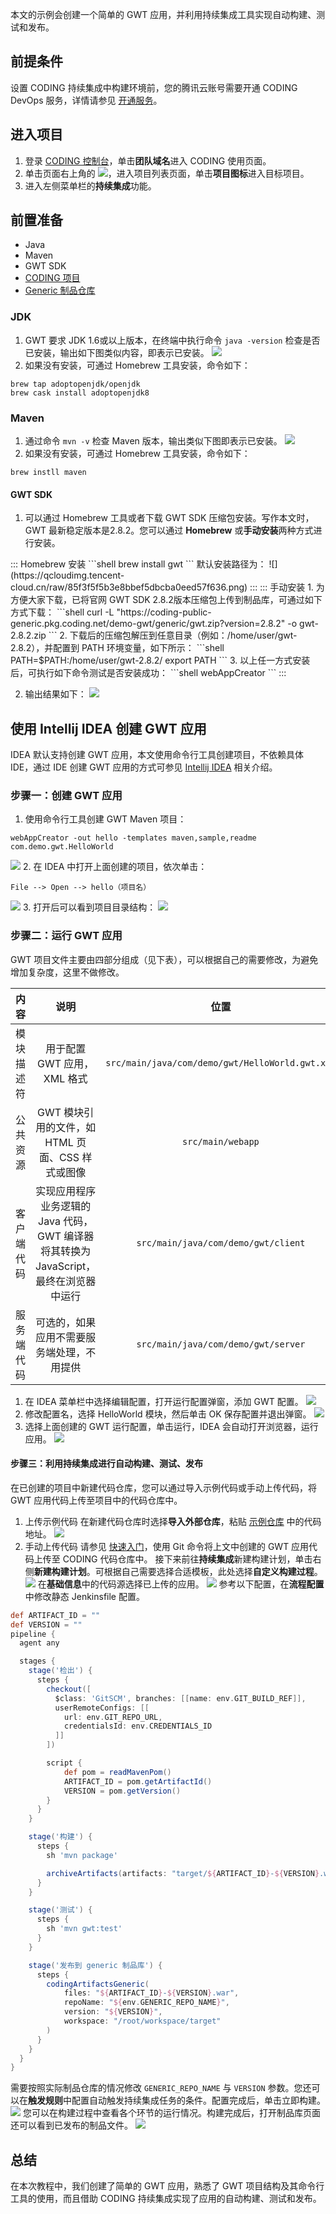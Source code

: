 本文的示例会创建一个简单的 GWT 应用，并利用持续集成工具实现自动构建、测试和发布。


## 前提条件
设置 CODING 持续集成中构建环境前，您的腾讯云账号需要开通 CODING DevOps 服务，详情请参见 [开通服务](https://cloud.tencent.com/document/product/1115/37268)。

## 进入项目
1. 登录 [CODING 控制台](https://console.cloud.tencent.com/coding)，单击**团队域名**进入 CODING 使用页面。
2. 单击页面右上角的 <img src ="https://main.qcloudimg.com/raw/d94a8e60dd3a41d0af07d72ae0e9d70e.png" style ="margin:0">，进入项目列表页面，单击**项目图标**进入目标项目。
3.  进入左侧菜单栏的**持续集成**功能。

## 前置准备[](id:prerequisite)
-   Java
-   Maven
-   GWT SDK
-   [CODING 项目](https://help.coding.net/docs/start/project.html)
-   [Generic 制品仓库](https://cloud.tencent.com/document/product/1116/46528)

### JDK
1. GWT 要求 JDK 1.6或以上版本，在终端中执行命令 `java -version` 检查是否已安装，输出如下图类似内容，即表示已安装。
![](https://qcloudimg.tencent-cloud.cn/raw/36e80a6e9ffcc43842ec78d479baeeac.png)
2. 如果没有安装，可通过 Homebrew 工具安装，命令如下：
```shell
brew tap adoptopenjdk/openjdk
brew cask install adoptopenjdk8
```

### Maven 
1. 通过命令 `mvn -v` 检查 Maven 版本，输出类似下图即表示已安装。
![](https://qcloudimg.tencent-cloud.cn/raw/fdca20a44da6a71df842fcedbe379be2.png)
2. 如果没有安装，可通过 Homebrew 工具安装，命令如下：
```shell
brew instll maven
```

#### GWT SDK
1. 可以通过 Homebrew 工具或者下载 GWT SDK 压缩包安装。写作本文时，GWT 最新稳定版本是2.8.2。您可以通过 **Homebrew** 或**手动安装**两种方式进行安装。
<dx-tabs>
::: Homebrew 安装
```shell
brew install gwt
```
默认安装路径为：
![](https://qcloudimg.tencent-cloud.cn/raw/85f3f5f5b3e8bbef5dbcba0eed57f636.png)
:::
::: 手动安装
1. 为方便大家下载，已将官网 GWT SDK 2.8.2版本压缩包上传到制品库，可通过如下方式下载：
```shell
curl -L "https://coding-public-generic.pkg.coding.net/demo-gwt/generic/gwt.zip?version=2.8.2" -o gwt-2.8.2.zip
```
2. 下载后的压缩包解压到任意目录（例如：/home/user/gwt-2.8.2），并配置到 PATH 环境变量，如下所示：
```shell
PATH=$PATH:/home/user/gwt-2.8.2/
export PATH
```
3. 以上任一方式安装后，可执行如下命令测试是否安装成功：
```shell
webAppCreator
```
:::
</dx-tabs>

2. 输出结果如下：
![](https://qcloudimg.tencent-cloud.cn/raw/f0d6f7a0563039d4dadd3dd2de5c8e7e.png)

## 使用 Intellij IDEA 创建 GWT 应用[](id:create-gwt)
IDEA 默认支持创建 GWT 应用，本文使用命令行工具创建项目，不依赖具体 IDE，通过 IDE 创建 GWT 应用的方式可参见 [Intellij IDEA](https://www.jetbrains.com/help/idea/enabling-gwt-support.html) 相关介绍。

### 步骤一：创建 GWT 应用[](id:1)
1. 使用命令行工具创建 GWT Maven 项目：
```shell
webAppCreator -out hello -templates maven,sample,readme com.demo.gwt.HelloWorld
```
![](https://qcloudimg.tencent-cloud.cn/raw/4b6d217a6a34bb2cf64eafad5504576c.png)
2. 在 IDEA 中打开上面创建的项目，依次单击：
```shell
File --> Open --> hello（项目名）
```
![](https://qcloudimg.tencent-cloud.cn/raw/f63899eeee7be5202f595e20df24cf44.png)
3. 打开后可以看到项目目录结构：
![](https://qcloudimg.tencent-cloud.cn/raw/6d770cd82f158dc5f8ba1b6b2c7592a3.png)

### 步骤二：运行 GWT 应用[](id:2)
GWT 项目文件主要由四部分组成（见下表），可以根据自己的需要修改，为避免增加复杂度，这里不做修改。

|内容   | 说明         | 位置|
|:-------: | :-------: | :--------:|
|模块描述符| 用于配置 GWT 应用，XML 格式 | `src/main/java/com/demo/gwt/HelloWorld.gwt.xml`|
|公共资源 | GWT 模块引用的文件，如 HTML 页面、CSS 样式或图像 | `src/main/webapp` |
|客户端代码 | 实现应用程序业务逻辑的 Java 代码，GWT 编译器将其转换为 JavaScript，最终在浏览器中运行 | `src/main/java/com/demo/gwt/client`|
|服务端代码 | 可选的，如果应用不需要服务端处理，不用提供 | `src/main/java/com/demo/gwt/server`|

1. 在 IDEA 菜单栏中选择编辑配置，打开运行配置弹窗，添加 GWT 配置。
![](https://qcloudimg.tencent-cloud.cn/raw/babe6c7e3eea32f3c15043097879edfb.png)
2. 修改配置名，选择 HelloWorld 模块，然后单击 OK 保存配置并退出弹窗。
![](https://qcloudimg.tencent-cloud.cn/raw/c15e7f3913d3d5606111789baf0c28a0.png)
3. 选择上面创建的 GWT 运行配置，单击运行，IDEA 会自动打开浏览器，运行应用。
![](https://qcloudimg.tencent-cloud.cn/raw/a66f769fbed2c6dadddbb4f94fbe5612.png)

#### 步骤三：利用持续集成进行自动构建、测试、发布[](id:3)
在已创建的项目中新建代码仓库，您可以通过导入示例代码或手动上传代码，将 GWT 应用代码上传至项目中的代码仓库中。
1. 上传示例代码
在新建代码仓库时选择**导入外部仓库**，粘贴 [示例仓库](https://coding-public.coding.net/public/python-flask-demo/python-flask-demo/git/files) 中的代码地址。
![](https://qcloudimg.tencent-cloud.cn/raw/212e053908cf658c7444810e22f758e7.png)
2. 手动上传代码
请参见 [快速入门](https://cloud.tencent.com/document/product/1112/36433#git-add)，使用 Git 命令将上文中创建的 GWT 应用代码上传至 CODING 代码仓库中。
接下来前往**持续集成**新建构建计划，单击右侧**新建构建计划**。可根据自己需要选择合适模板，此处选择**自定义构建过程**。
![](https://qcloudimg.tencent-cloud.cn/raw/28f92c7e1412c13475962025b0374403.png)
在**基础信息**中的代码源选择已上传的应用。
![](https://qcloudimg.tencent-cloud.cn/raw/9bb364d8a730300a74f2cff0ff8d9302.png)
参考以下配置，在**流程配置**中修改静态 Jenkinsfile 配置。
```groovy
def ARTIFACT_ID = ""
def VERSION = ""
pipeline {
  agent any

  stages {
    stage('检出') {
      steps {
        checkout([
          $class: 'GitSCM', branches: [[name: env.GIT_BUILD_REF]],
          userRemoteConfigs: [[
            url: env.GIT_REPO_URL,
            credentialsId: env.CREDENTIALS_ID
          ]]
        ])

        script {
            def pom = readMavenPom()
            ARTIFACT_ID = pom.getArtifactId()
            VERSION = pom.getVersion()
        }
      }
    }

    stage('构建') {
      steps {
        sh 'mvn package'

        archiveArtifacts(artifacts: "target/${ARTIFACT_ID}-${VERSION}.war", fingerprint: true)
      }
    }

    stage('测试') {
      steps {
        sh 'mvn gwt:test'
      }
    }

    stage('发布到 generic 制品库') {
      steps {
        codingArtifactsGeneric(
            files: "${ARTIFACT_ID}-${VERSION}.war",
            repoName: "${env.GENERIC_REPO_NAME}",
            version: "${VERSION}",
            workspace: "/root/workspace/target"
        )
      }
    }
  }
}
```
需要按照实际制品仓库的情况修改 `GENERIC_REPO_NAME` 与 `VERSION` 参数。您还可以在**触发规则**中配置自动触发持续集成任务的条件。配置完成后，单击立即构建。
![](https://qcloudimg.tencent-cloud.cn/raw/e3c076add590c9b34b79606ce61e0755.png)
您可以在构建过程中查看各个环节的运行情况。构建完成后，打开制品库页面还可以看到已发布的制品文件。
![](https://qcloudimg.tencent-cloud.cn/raw/cda993be0ee8c2b99e47fc250decf972.png)

## 总结[](id:end)
在本次教程中，我们创建了简单的 GWT 应用，熟悉了 GWT 项目结构及其命令行工具的使用，而且借助 CODING 持续集成实现了应用的自动构建、测试和发布。
